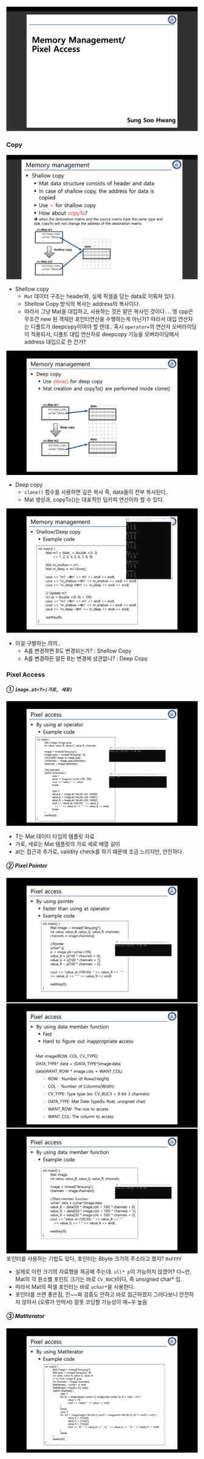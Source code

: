 ![](image/2025-04-12-14-44-13.png)

### Copy

![](image/2025-04-12-14-44-27.png)
* Shellow copy
  * `Mat` 데이터 구조는 header와, 실제 픽셀을 담는 data로 이뤄져 있다.
  * Shellow Copy 방식의 복사는 address의 복사이다.
  * 따라서 그냥 Mat을 대입하고, 사용하는 것은 얕은 복사인 것이다.
    .. 엥 cpp은 무조건 new 된 객체만 포인터연산을 수행하는게 아닌가?
    따라서 대입 연산자는 디폴트가 deepcopy이여야 할 텐데..
    혹시 `operator=`의 연산자 오버라이딩이 적용되서,
    디폴트 대입 연산자로 deepcopy 기능을 오버라이딩해서
    address 대입으로 한 건가?

![](image/2025-04-12-14-54-45.png)
* Deep copy
  * `clone()` 함수를 사용하면 깊은 복사 즉, data들이 전부 복사된다.
  * Mat 생성과, copyTo()는 대표적인 딥카피 연산이라 할 수 있다.

![](image/2025-04-12-14-57-57.png)
* 이걸 구별하는 의의..
  * A를 변경하면 B도 변경되는가? : Shellow Copy
  * A를 변경하든 말든 B는 변경에 상관없나? : Deep Copy

### Pixel Access

##### ① `image.at<T>(가로, 세로)`
![](image/2025-04-12-15-08-55.png)
* T는 Mat 데이터 타입의 템플릿 자료
* 가로, 세로는 Mat 템플릿의 가로 세로 배열 길이
* at는 접근과 추가로, validity check를 하기 떄문에 조금 느리지만, 안전하다.

##### ② Pixel Pointer
![](image/2025-04-12-15-11-57.png)
![](image/2025-04-12-15-14-16.png)
![](image/2025-04-12-15-14-31.png)
포인터를 사용하는 기법도 있다, 포인터는 8byte 크기의 주소라고 했지? `0xFFFF`
* 실제로 이런 크기의 자료형을 제공해 주는데. `ull* p`이 가능하지 않겠어?
다~만, Mat의 각 원소별 포인트 크기는 바로 `CV_8UC3`이다, 즉 unsigned char* 임.
* 따라서 Mat의 픽셀 포인터는 바로 `uchar*`을 사용한다.
* 포인터를 쓰면 좋은점, 진~~짜 검증도 안하고 바로 접근하겠지 그러다보니
안전하지 않아서 (오류가 안떠서) 잘못 코딩할 가능성이 매~우 높음

##### ③ MatIterator
![](image/2025-04-12-15-15-33.png)
